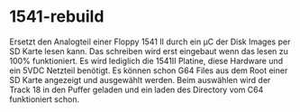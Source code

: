 # 1541-rebuild
Ersetzt den Analogteil einer Floppy 1541 II durch ein µC der Disk Images per SD Karte lesen kann. Das schreiben wird erst eingebaut wenn das lesen zu 100% funktioniert.
Es wird lediglich die 1541II Platine, diese Hardware und ein 5VDC Netzteil benötigt.
Es können schon G64 Files aus dem Root einer SD Karte angezeigt und ausgewählt werden. Beim auswählen wird der Track 18 in den Puffer geladen und ein laden des Directory vom C64 funktioniert schon.
